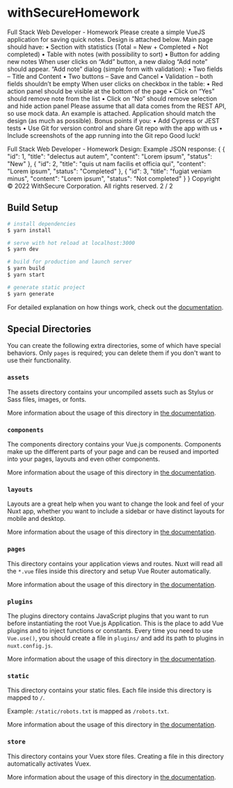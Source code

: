 # withSecureHomework

Full Stack Web Developer - Homework
Please create a simple VueJS application for saving quick notes. Design is attached below. Main page should have:
• Section with statistics (Total = New + Completed + Not completed)
• Table with notes (with possibility to sort)
• Button for adding new notes
When user clicks on “Add” button, a new dialog “Add note” should appear. “Add note” dialog (simple form with validation):
• Two fields – Title and Content
• Two buttons – Save and Cancel
• Validation – both fields shouldn’t be empty
When user clicks on checkbox in the table:
• Red action panel should be visible at the bottom of the page
• Click on “Yes” should remove note from the list
• Click on “No” should remove selection and hide action panel
Please assume that all data comes from the REST API, so use mock data. An example is attached. Application should match the design (as much as possible).
Bonus points if you:
• Add Cypress or JEST tests
• Use Git for version control and share Git repo with the app with us
• Include screenshots of the app running into the Git repo
Good luck!

Full Stack Web Developer - Homework
Design:
Example JSON response:
{ {
"id": 1,
"title": "delectus aut autem", "content": "Lorem ipsum", "status": "New"
}, {
"id": 2,
"title": "quis ut nam facilis et officia qui", "content": "Lorem ipsum",
"status": "Completed"
}, {
"id": 3,
"title": "fugiat veniam minus", "content": "Lorem ipsum", "status": "Not completed"
} }
Copyright © 2022 WithSecure Corporation. All rights reserved.
2 / 2

## Build Setup

```bash
# install dependencies
$ yarn install

# serve with hot reload at localhost:3000
$ yarn dev

# build for production and launch server
$ yarn build
$ yarn start

# generate static project
$ yarn generate
```

For detailed explanation on how things work, check out the [documentation](https://nuxtjs.org).

## Special Directories

You can create the following extra directories, some of which have special behaviors. Only `pages` is required; you can delete them if you don't want to use their functionality.

### `assets`

The assets directory contains your uncompiled assets such as Stylus or Sass files, images, or fonts.

More information about the usage of this directory in [the documentation](https://nuxtjs.org/docs/2.x/directory-structure/assets).

### `components`

The components directory contains your Vue.js components. Components make up the different parts of your page and can be reused and imported into your pages, layouts and even other components.

More information about the usage of this directory in [the documentation](https://nuxtjs.org/docs/2.x/directory-structure/components).

### `layouts`

Layouts are a great help when you want to change the look and feel of your Nuxt app, whether you want to include a sidebar or have distinct layouts for mobile and desktop.

More information about the usage of this directory in [the documentation](https://nuxtjs.org/docs/2.x/directory-structure/layouts).

### `pages`

This directory contains your application views and routes. Nuxt will read all the `*.vue` files inside this directory and setup Vue Router automatically.

More information about the usage of this directory in [the documentation](https://nuxtjs.org/docs/2.x/get-started/routing).

### `plugins`

The plugins directory contains JavaScript plugins that you want to run before instantiating the root Vue.js Application. This is the place to add Vue plugins and to inject functions or constants. Every time you need to use `Vue.use()`, you should create a file in `plugins/` and add its path to plugins in `nuxt.config.js`.

More information about the usage of this directory in [the documentation](https://nuxtjs.org/docs/2.x/directory-structure/plugins).

### `static`

This directory contains your static files. Each file inside this directory is mapped to `/`.

Example: `/static/robots.txt` is mapped as `/robots.txt`.

More information about the usage of this directory in [the documentation](https://nuxtjs.org/docs/2.x/directory-structure/static).

### `store`

This directory contains your Vuex store files. Creating a file in this directory automatically activates Vuex.

More information about the usage of this directory in [the documentation](https://nuxtjs.org/docs/2.x/directory-structure/store).
